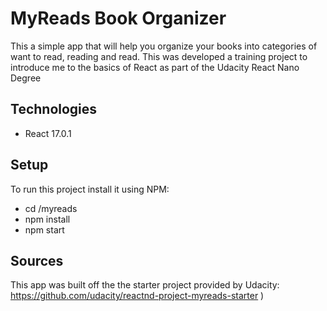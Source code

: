 # MyReads Book Organizer

This a simple app that will help you organize your books into categories of want to read, reading and read. This was developed a training project to introduce me to the basics of React as part of the Udacity React Nano Degree

## Technologies

- React 17.0.1

## Setup

To run this project install it using NPM:

- cd /myreads
- npm install
- npm start

## Sources

This app was built off the the starter project provided by Udacity: https://github.com/udacity/reactnd-project-myreads-starter
)
